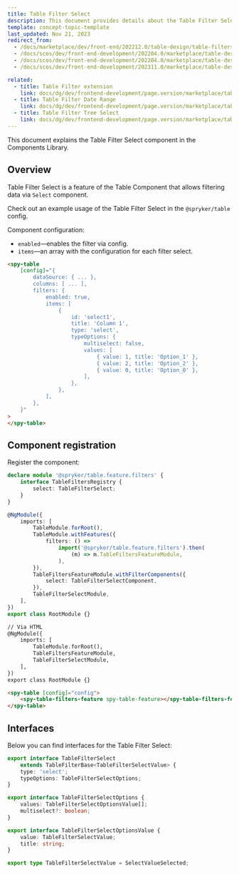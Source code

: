 ```yaml
---
title: Table Filter Select
description: This document provides details about the Table Filter Select component in the Components Library.
template: concept-topic-template
last_updated: Nov 21, 2023
redirect_from:
  - /docs/marketplace/dev/front-end/202212.0/table-design/table-filters/table-filter-select.html
  - /docs/scos/dev/front-end-development/202204.0/marketplace/table-design/table-filter-extension/table-filter-select.html
  - /docs/scos/dev/front-end-development/202204.0/marketplace/table-design/table-filter-extension/table-filter-tree-select.html
  - /docs/scos/dev/front-end-development/202311.0/marketplace/table-design/table-filter-extension/table-filter-select.html

related:
  - title: Table Filter extension
    link: docs/dg/dev/frontend-development/page.version/marketplace/table-design/table-filter-extension/table-filter-extension.html
  - title: Table Filter Date Range
    link: docs/dg/dev/frontend-development/page.version/marketplace/table-design/table-filter-extension/table-filter-date-range.html
  - title: Table Filter Tree Select
    link: docs/dg/dev/frontend-development/page.version/marketplace/table-design/table-filter-extension/table-filter-tree-select.html
---
```


This document explains the Table Filter Select component in the Components Library.

## Overview

Table Filter Select is a feature of the Table Component that allows filtering data via `Select` component.

Check out an example usage of the Table Filter Select in the `@spryker/table` config.

Component configuration:

- `enabled`—enables the filter via config.  
- `items`—an array with the configuration for each filter select.  

```html
<spy-table
    [config]="{
        dataSource: { ... },
        columns: [ ... ],
        filters: {
            enabled: true,
            items: [
                {
                    id: 'select1',
                    title: 'Column 1',
                    type: 'select',
                    typeOptions: {
                        multiselect: false,
                        values: [
                            { value: 1, title: 'Option_1' },
                            { value: 2, title: 'Option_2' },
                            { value: 0, title: 'Option_0' },
                        ],
                    },
                },
            ],
        },                                                                                           
    }"
>
</spy-table>
```

## Component registration

Register the component:

```ts
declare module '@spryker/table.feature.filters' {
    interface TableFiltersRegistry {
        select: TableFilterSelect;
    }
}

@NgModule({
    imports: [
        TableModule.forRoot(),
        TableModule.withFeatures({
            filters: () =>
                import('@spryker/table.feature.filters').then(
                    (m) => m.TableFiltersFeatureModule,
                ),
        }),
        TableFiltersFeatureModule.withFilterComponents({
            select: TableFilterSelectComponent,
        }),
        TableFilterSelectModule,
    ],
})
export class RootModule {}
```

```html
// Via HTML
@NgModule({
    imports: [
        TableModule.forRoot(),
        TableFiltersFeatureModule,
        TableFilterSelectModule,
    ],
})
export class RootModule {}

<spy-table [config]="config">
    <spy-table-filters-feature spy-table-feature></spy-table-filters-feature>
</spy-table>
```

## Interfaces

Below you can find interfaces for the Table Filter Select:

```ts
export interface TableFilterSelect
    extends TableFilterBase<TableFilterSelectValue> {
    type: 'select';
    typeOptions: TableFilterSelectOptions;
}

export interface TableFilterSelectOptions {
    values: TableFilterSelectOptionsValue[];
    multiselect?: boolean;
}

export interface TableFilterSelectOptionsValue {
    value: TableFilterSelectValue;
    title: string;
}

export type TableFilterSelectValue = SelectValueSelected;
```
